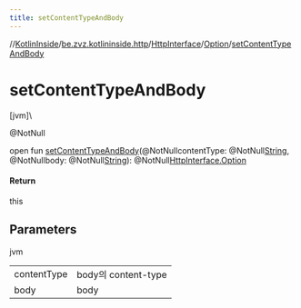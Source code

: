 ```yaml
---
title: setContentTypeAndBody
---
```

//[KotlinInside](../../../../index.html)/[be.zvz.kotlininside.http](../../index.html)/[HttpInterface](../index.html)/[Option](index.html)/[setContentTypeAndBody](set-content-type-and-body.html)



# setContentTypeAndBody



[jvm]\




@NotNull



open fun [setContentTypeAndBody](set-content-type-and-body.html)(@NotNullcontentType: @NotNull[String](https://docs.oracle.com/javase/7/docs/api/java/lang/String.html), @NotNullbody: @NotNull[String](https://docs.oracle.com/javase/7/docs/api/java/lang/String.html)): @NotNull[HttpInterface.Option](index.html)



#### Return



this



## Parameters


jvm

| | |
|---|---|
| contentType | body의 content-type |
| body | body |





